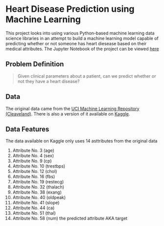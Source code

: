 # Heart Disease Prediction using Machine Learning
This project looks into using various Python-based machine learning data science libraries in an attempt to build a machine learning model capable of predicting whether or not someone has heart diesease based on their medical attributes. The Jupyter Notebook of the project can be viewed [here](https://github.com/uzair-suria/heart-disease-sklearn-model/blob/master/end-to-end-heart-disease-classification.ipynb)


## Problem Definition
> Given clinical parameters about a patient, can we predict whether or not they have a heart disease?

## Data
The original data came from the [UCI Machine Learning Repository (Cleaveland)](https://archive.ics.uci.edu/ml/datasets/Heart+Disease). There is also a version of it available on [Kaggle](https://www.kaggle.com/ronitf/heart-disease-uci).

## Data Features
The data available on Kaggle only uses 14 asttributes from the original data

1. Attribute No. 3 (age)
2. Attribute No. 4 (sex)
3. Attribute No. 9 (cp)
4. Attribute No. 10 (trestbps)
5. Attribute No. 12 (chol)
6. Attribute No. 16 (fbs)
7. Attribute No. 19 (restecg)
8. Attribute No. 32 (thalach)
9. Attribute No. 38 (exang)
10. Attribute No. 40 (oldpeak)
11. Attribute No. 41 (slope)
12. Attribute No. 44 (ca)
13. Attribute No. 51 (thal)
14. Attribute No. 58 (num) the predicted attribute AKA target 
